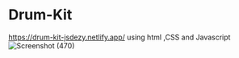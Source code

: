 # Drum-Kit
https://drum-kit-jsdezy.netlify.app/
using html ,CSS and Javascript
![Screenshot (470)](https://user-images.githubusercontent.com/89174521/226173166-27abefcd-8183-4900-9f50-14729f825905.png)
